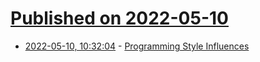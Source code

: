 # [Published on 2022-05-10](index.md)

* [2022-05-10, 10:32:04](https://news.ycombinator.com/item?id=31325447) - [Programming Style Influences](https://tratt.net/laurie/blog/2022/programming_style_influences.html)
